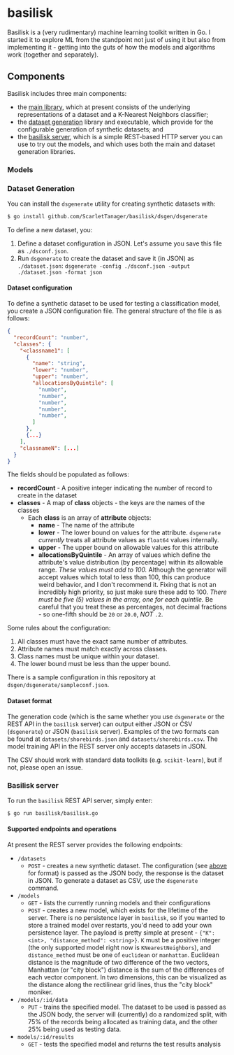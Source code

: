 # basilisk

Basilisk is a (very rudimentary) machine learning toolkit written in Go.  I started it to explore ML from the standpoint not just of using it but also from implementing it - getting into the guts of how the models and algorithms work (together and separately).

## Components

Basilisk includes three main components:

- the [main library](#models), which at present consists of the underlying representations of a dataset and a K-Nearest Neighbors classifier;
- the [dataset generation](#dataset-generation) library and executable, which provide for the configurable generation of synthetic datasets; and
- the [basilisk server](#basilisk-server), which is a simple REST-based HTTP server you can use to try out the models, and which uses both the main and dataset generation libraries.

### Models

### Dataset Generation

You can install the `dsgenerate` utility for creating synthetic datasets with:

```sh
$ go install github.com/ScarletTanager/basilisk/dsgen/dsgenerate
```

To define a new dataset, you:
1. Define a dataset configuration in JSON.  Let's assume you save this file as `./dsconf.json`.
2. Run `dsgenerate` to create the dataset and save it (in JSON) as `./dataset.json`: `dsgenerate -config ./dsconf.json -output ./dataset.json -format json`

#### Dataset configuration

To define a synthetic dataset to be used for testing a classification model, you create a JSON configuration file.  The general structure of the file is as follows:

```json
{
  "recordCount": "number",
  "classes": {
    "<classname1": [
      {
        "name": "string",
        "lower": "number",
        "upper": "number",
        "allocationsByQuintile": [
          "number",
          "number",
          "number",
          "number",
          "number",
        ]
      },
      {...}
    ],
    "classnameN": [...] 
  }
}
```

The fields should be populated as follows:
- **recordCount** - A positive integer indicating the number of record to create in the dataset
- **classes** - A map of **class** objects - the keys are the names of the classes
  - Each **class** is an array of **attribute** objects:
    - **name** - The name of the attribute
    - **lower** - The lower bound on values for the attribute.  `dsgenerate` _currently_ treats all attribute values as `float64` values internally.
    - **upper** - The upper bound on allowable values for this attribute
    - **allocationsByQuintile** - An array of values which define the attribute's value distribution (by percentage) within its allowable range.  _These values must add to  100._  Although the generator will accept values which total to less than 100, this can produce weird behavior, and I don't recommend it.  Fixing that is not an incredibly high priority, so just make sure these add to 100.  _There must be five (5) values in the array, one for each quintile._  Be careful that you treat these as percentages, not decimal fractions - so one-fifth should be `20` or `20.0`, _NOT_ `.2`.

Some rules about the configuration:

1. All classes must have the exact same number of attributes.
1. Attribute names must match exactly across classes.
1. Class names must be unique within your dataset.
1. The lower bound must be less than the upper bound.

There is a sample configuration in this repository at `dsgen/dsgenerate/sampleconf.json`.

#### Dataset format

The generation code (which is the same whether you use `dsgenerate` or the REST API in the `basilisk` server) can output either JSON or CSV (`dsgenerate`) or JSON (`basilisk` server).  Examples of the two formats can be found at `datasets/shorebirds.json` and `datasets/shorebirds.csv`.  The model training API in the REST server only accepts datasets in JSON.

The CSV should work with standard data toolkits (e.g. `scikit-learn`), but if not, please open an issue.

### Basilisk server

To run the `basilisk` REST API server, simply enter:

```sh
$ go run basilisk/basilisk.go
```

#### Supported endpoints and operations

At present the REST server provides the following endpoints:

- `/datasets`
  - `POST` - creates a new synthetic dataset.  The configuration (see [above](#dataset-configuration) for format) is passed as the JSON body, the response is the dataset in JSON.  To generate a dataset as CSV, use the `dsgenerate` command.
- `/models`
  - `GET` - lists the currently running models and their configurations
  - `POST` - creates a new model, which exists for the lifetime of the server.  There is no persistence layer in `basilisk`, so if you wanted to store a trained model over restarts, you'd need to add your own persistence layer.  The payload is pretty simple at present - `{"K": <int>, "distance_method": <string>}`.  `K` must be a positive integer (the only supported model right now is `KNearestNeighbors`), and `distance_method` must be one of `euclidean` or `manhattan`.  Euclidean distance is the magnitude of two difference of the two vectors, Manhattan (or "city block") distance is the sum of the differences of each vector component.  In two dimensions, this can be visualized as the distance along the rectilinear grid lines, thus the "city block" moniker.
- `/models/:id/data`
  - `PUT` - trains the specified model.  The dataset to be used is passed as the JSON body, the server will (currently) do a randomized split, with 75% of the records being allocated as training data, and the other 25% being used as testing data.
- `models/:id/results`
  - `GET` - tests the specified model and returns the test results analysis
